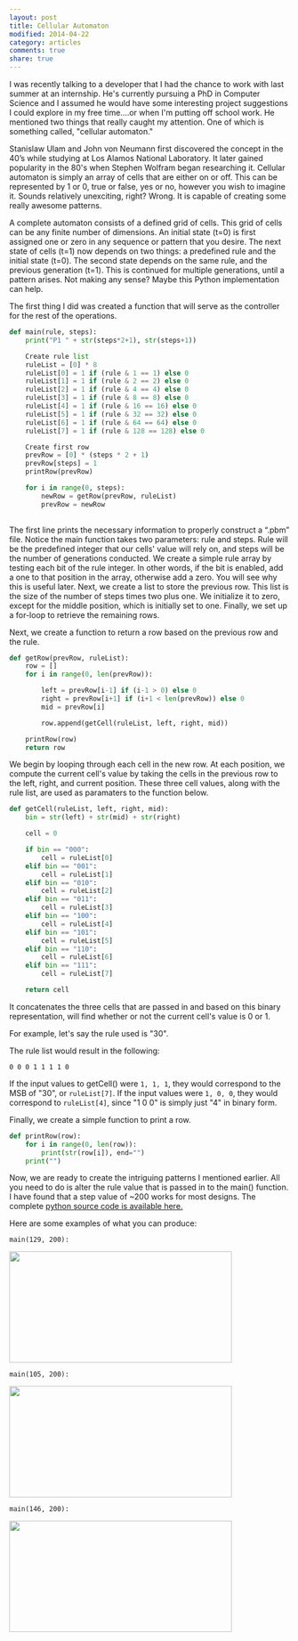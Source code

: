 ```yaml
---
layout: post
title: Cellular Automaton
modified: 2014-04-22
category: articles
comments: true
share: true
---
```


I was recently talking to a developer that I had the chance to work with last summer at an internship. He's currently pursuing a PhD in Computer Science and I assumed he would have some interesting project suggestions I could explore in my free time....or when I'm putting off school work. He mentioned two things that really caught my attention. One of which is something called, "cellular automaton." Stanislaw Ulam and John von Neumann first discovered the concept in the 40’s while studying at Los Alamos National Laboratory. It later gained popularity in the 80's when Stephen Wolfram began researching it. Cellular automaton is simply an array of cells that are either on or off. This can be represented by 1 or 0, true or false, yes or no, however you wish to imagine it. Sounds relatively unexciting, right? Wrong. It is capable of creating some really awesome patterns. A complete automaton consists of a defined grid of cells. This grid of cells can be any finite number of dimensions. An initial state (t=0) is first assigned one or zero in any sequence or pattern that you desire. The next state of cells (t=1) now depends on two things: a predefined rule and the initial state (t=0). The second state depends on the same rule, and the previous generation (t=1). This is continued for multiple generations, until a pattern arises. Not making any sense? Maybe this Python implementation can help.The first thing I did was created a function that will serve as the controller for the rest of the operations. ~~~ pythondef main(rule, steps):    print("P1 " + str(steps*2+1), str(steps+1))    Create rule list    ruleList = [0] * 8    ruleList[0] = 1 if (rule & 1 == 1) else 0    ruleList[1] = 1 if (rule & 2 == 2) else 0    ruleList[2] = 1 if (rule & 4 == 4) else 0    ruleList[3] = 1 if (rule & 8 == 8) else 0    ruleList[4] = 1 if (rule & 16 == 16) else 0    ruleList[5] = 1 if (rule & 32 == 32) else 0    ruleList[6] = 1 if (rule & 64 == 64) else 0    ruleList[7] = 1 if (rule & 128 == 128) else 0    Create first row    prevRow = [0] * (steps * 2 + 1)    prevRow[steps] = 1    printRow(prevRow)    for i in range(0, steps):        newRow = getRow(prevRow, ruleList)        prevRow = newRow        ~~~The first line prints the necessary information to properly construct a “.pbm” file. Notice the main function takes two parameters: rule and steps. Rule will be the predefined integer that our cells' value will rely on, and steps will be the number of generations conducted. We create a simple rule array by testing each bit of the rule integer. In other words, if the bit is enabled, add a one to that position in the array, otherwise add a zero. You will see why this is useful later. Next, we create a list to store the previous row. This list is the size of the number of steps times two plus one. We initialize it to zero, except for the middle position, which is initially set to one. Finally, we set up a for-loop to retrieve the remaining rows.Next, we create a function to return a row based on the previous row and the rule.~~~ pythondef getRow(prevRow, ruleList):    row = []    for i in range(0, len(prevRow)):        left = prevRow[i-1] if (i-1 > 0) else 0        right = prevRow[i+1] if (i+1 < len(prevRow)) else 0        mid = prevRow[i]        row.append(getCell(ruleList, left, right, mid))    printRow(row)    return row~~~We begin by looping through each cell in the new row. At each position, we compute the current cell's value by taking the cells in the previous row to the left, right, and current position. These three cell values, along with the rule list, are used as paramaters to the function below. ~~~ pythondef getCell(ruleList, left, right, mid):    bin = str(left) + str(mid) + str(right)    cell = 0    if bin == "000":        cell = ruleList[0]    elif bin == "001":        cell = ruleList[1]    elif bin == "010":        cell = ruleList[2]    elif bin == "011":        cell = ruleList[3]    elif bin == "100":        cell = ruleList[4]    elif bin == "101":        cell = ruleList[5]    elif bin == "110":        cell = ruleList[6]    elif bin == "111":        cell = ruleList[7]    return cell~~~It concatenates the three cells that are passed in and based on this binary representation, will find whether or not the current cell's value is 0 or 1.For example, let's say the rule used is "30".The rule list would result in the following:```0 0 0 1 1 1 1 0```If the input values to getCell() were ```1, 1, 1```, they would correspond to the MSB of "30", or ```ruleList[7]```. If the input values were ```1, 0, 0```, they would correspond to ```ruleList[4]```, since "1 0 0" is simply just "4" in binary form.Finally, we create a simple function to print a row.~~~ pythondef printRow(row):    for i in range(0, len(row)):        print(str(row[i]), end="")    print("")~~~Now, we are ready to create the intriguing patterns I mentioned earlier. All you need to do is alter the rule value that is passed in to the main() function. I have found that a step value of ~200 works for most designs. The complete [python source code is available here.](https://gist.github.com/tyadon/11147268)Here are some examples of what you can produce:```main(129, 200):```<img src="/images/ca-129.png" height="200" width="400">```main(105, 200):```<img src="/images/ca-105.png" height="200" width="400">```main(146, 200):```<img src="/images/ca-146.png" height="200" width="400">
